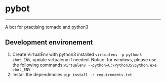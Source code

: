 # pybot
------------------

A bot for practising tornado and python3

## Development environement

1. Create VirtualEnv with python3 installed `virtualenv -p python3 ebot_ENV`, update virtualenv if needed.
Notice: for windows, please use the following commands:`virtualenv --python=C:\Python35\python.exe ebot_ENV`
2. Install the dependencies `pip install -r requirements.txt`
